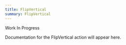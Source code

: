 ```yaml
---
title: FlipVertical
summary: FlipVertical
---
```


Work In Progress

Documentation for the FlipVertical action will appear here.